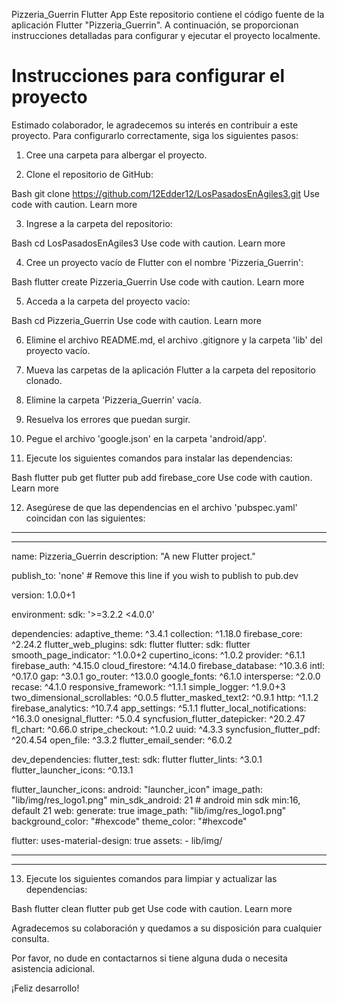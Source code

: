 Pizzeria_Guerrin Flutter App
Este repositorio contiene el código fuente de la aplicación Flutter "Pizzeria_Guerrin". A continuación, se proporcionan instrucciones detalladas para configurar y ejecutar el proyecto localmente.

# Instrucciones para configurar el proyecto

Estimado colaborador, le agradecemos su interés en contribuir a este proyecto. Para configurarlo correctamente, siga los siguientes pasos:

1. Cree una carpeta para albergar el proyecto.

2. Clone el repositorio de GitHub:

Bash
git clone https://github.com/12Edder12/LosPasadosEnAgiles3.git
Use code with caution. Learn more

3. Ingrese a la carpeta del repositorio:

Bash
cd LosPasadosEnAgiles3
Use code with caution. Learn more

4. Cree un proyecto vacío de Flutter con el nombre 'Pizzeria_Guerrin':

Bash
flutter create Pizzeria_Guerrin
Use code with caution. Learn more

5. Acceda a la carpeta del proyecto vacío:

Bash
cd Pizzeria_Guerrin
Use code with caution. Learn more

6. Elimine el archivo README.md, el archivo .gitignore y la carpeta 'lib' del proyecto vacío.

7. Mueva las carpetas de la aplicación Flutter a la carpeta del repositorio clonado.

8. Elimine la carpeta 'Pizzeria_Guerrin' vacía.

9. Resuelva los errores que puedan surgir.

10. Pegue el archivo 'google.json' en la carpeta 'android/app'.

11. Ejecute los siguientes comandos para instalar las dependencias:

Bash
flutter pub get
flutter pub add firebase_core
Use code with caution. Learn more

12. Asegúrese de que las dependencias en el archivo 'pubspec.yaml' coincidan con las siguientes:

-----------------------------------------------------
-----------------------------------------------------
name: Pizzeria_Guerrin
description: "A new Flutter project."

publish_to: 'none' # Remove this line if you wish to publish to pub.dev

version: 1.0.0+1

environment:
  sdk: '>=3.2.2 <4.0.0'

dependencies:
  adaptive_theme: ^3.4.1
  collection: ^1.18.0
  firebase_core: ^2.24.2
  flutter_web_plugins:
    sdk: flutter
  flutter:
    sdk: flutter
  smooth_page_indicator: ^1.0.0+2
  cupertino_icons: ^1.0.2
  provider: ^6.1.1
  firebase_auth: ^4.15.0
  cloud_firestore: ^4.14.0
  firebase_database: ^10.3.6
  intl: ^0.17.0
  gap: ^3.0.1
  go_router: ^13.0.0
  google_fonts: ^6.1.0
  intersperse: ^2.0.0
  recase: ^4.1.0
  responsive_framework: ^1.1.1
  simple_logger: ^1.9.0+3
  two_dimensional_scrollables: ^0.0.5
  flutter_masked_text2: ^0.9.1
  http: ^1.1.2
  firebase_analytics: ^10.7.4
  app_settings: ^5.1.1
  flutter_local_notifications: ^16.3.0
  onesignal_flutter: ^5.0.4
  syncfusion_flutter_datepicker: ^20.2.47
  fl_chart: ^0.66.0
  stripe_checkout: ^1.0.2
  uuid: ^4.3.3
  syncfusion_flutter_pdf: ^20.4.54
  open_file: ^3.3.2
  flutter_email_sender: ^6.0.2
  

dev_dependencies:
  flutter_test:
    sdk: flutter
  flutter_lints: ^3.0.1
  flutter_launcher_icons: ^0.13.1

flutter_launcher_icons:
  android: "launcher_icon"
  image_path: "lib/img/res_logo1.png"
  min_sdk_android: 21 # android min sdk min:16, default 21
  web:
    generate: true
    image_path: "lib/img/res_logo1.png"
    background_color: "#hexcode"
    theme_color: "#hexcode"


flutter:
  uses-material-design: true
  assets: 
    - lib/img/


-----------------------------------------------------
-----------------------------------------------------

13. Ejecute los siguientes comandos para limpiar y actualizar las dependencias:

Bash
flutter clean
flutter pub get
Use code with caution. Learn more

Agradecemos su colaboración y quedamos a su disposición para cualquier consulta.

Por favor, no dude en contactarnos si tiene alguna duda o necesita asistencia adicional.

¡Feliz desarrollo!
